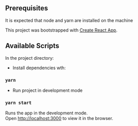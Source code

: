 
## Prerequisites
It is expected that node and yarn are installed on the machine

This project was bootstrapped with [Create React App](https://github.com/facebook/create-react-app).

## Available Scripts

In the project directory:
- Install dependencies wth:
### `yarn`
- Run project in development mode
### `yarn start`

Runs the app in the development mode.\
Open [http://localhost:3000](http://localhost:3000) to view it in the browser.
